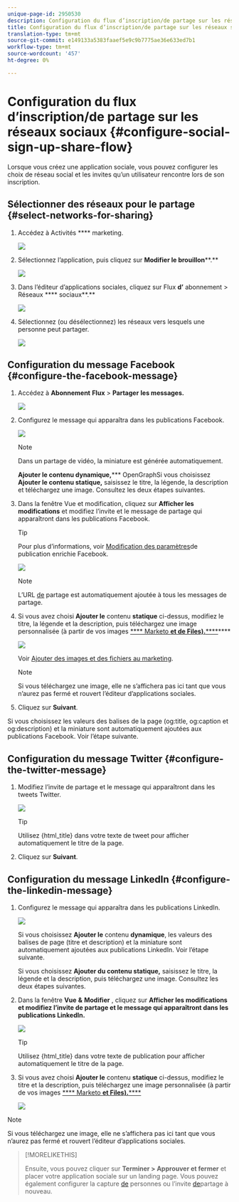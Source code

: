 ```yaml
---
unique-page-id: 2950530
description: Configuration du flux d’inscription/de partage sur les réseaux sociaux - Documents marketing - Documentation sur les produits
title: Configuration du flux d’inscription/de partage sur les réseaux sociaux
translation-type: tm+mt
source-git-commit: e149133a5383faaef5e9c9b7775ae36e633ed7b1
workflow-type: tm+mt
source-wordcount: '457'
ht-degree: 0%

---
```



# Configuration du flux d’inscription/de partage sur les réseaux sociaux {#configure-social-sign-up-share-flow}

Lorsque vous créez une application [](http://docs.marketo.com/display/docs/social)sociale, vous pouvez configurer les choix de réseau social et les invites qu’un utilisateur rencontre lors de son inscription.

## Sélectionner des réseaux pour le partage {#select-networks-for-sharing}

1. Accédez à Activités **** marketing.

   ![](assets/ma-1.png)

1. Sélectionnez l’application, puis cliquez sur **Modifier le brouillon****.**

   ![](assets/image2014-9-22-13-3a57-3a43.png)

1. Dans l’éditeur d’applications sociales, cliquez sur Flux **d’** abonnement > Réseaux **** sociaux**.**

   ![](assets/three.png)

1. Sélectionnez (ou désélectionnez) les réseaux vers lesquels une personne peut partager.

   ![](assets/four.png)

## Configuration du message Facebook {#configure-the-facebook-message}

1. Accédez à **Abonnement** **Flux** > **Partager** **les messages.**

   ![](assets/five.png)

1. Configurez le message qui apparaîtra dans les publications Facebook.

   ![](assets/image2014-9-22-13-3a58-3a54.png)

   >[!NOTE]
   >
   >Dans un partage de vidéo, la miniature est générée automatiquement.

   **Ajouter le contenu dynamique,***** OpenGraphSi vous choisissez **Ajouter le contenu statique,** saisissez le titre, la légende, la description et téléchargez une image. Consultez les deux étapes suivantes.

1. Dans la fenêtre Vue et modification, cliquez sur **Afficher les modifications** et modifiez l’invite et le message de partage qui apparaîtront dans les publications Facebook.

   >[!TIP]
   >
   >Pour plus d’informations, voir [Modification des paramètres](../../../../product-docs/demand-generation/facebook/edit-facebook-rich-post-settings.md)de publication enrichie Facebook.

   ![](assets/image2014-9-22-13-3a59-3a57.png)

   >[!NOTE]
   >
   >L’URL [de](../../../../product-docs/demand-generation/social/social-functions/choose-the-share-url-for-a-social-app.md) partage est automatiquement ajoutée à tous les messages de partage.

1. Si vous avez choisi **Ajouter le** contenu **statique** ci-dessus, modifiez le titre, la légende et la description, puis téléchargez une image personnalisée (à partir de vos images [**** Marketo **et de Files).******](../../../../product-docs/demand-generation/images-and-files/add-images-and-files-to-marketo.md)****

   ![](assets/image2014-9-22-14-3a1-3a11.png)

   Voir [Ajouter des images et des fichiers au marketing](../../../../product-docs/demand-generation/images-and-files/add-images-and-files-to-marketo.md).

   >[!NOTE]
   >
   >Si vous téléchargez une image, elle ne s’affichera pas ici tant que vous n’aurez pas fermé et rouvert l’éditeur d’applications sociales.

1. Cliquez sur **Suivant**.

Si vous choisissez les valeurs des balises de la page (og:title, og:caption et og:description) et la miniature sont automatiquement ajoutées aux publications Facebook. Voir l’étape suivante.

## Configuration du message Twitter {#configure-the-twitter-message}

1. Modifiez l’invite de partage et le message qui apparaîtront dans les tweets Twitter.

   ![](assets/image2014-9-22-14-3a2-3a31.png)

   >[!TIP]
   >
   >Utilisez {html_title} dans votre texte de tweet pour afficher automatiquement le titre de la page.

1. Cliquez sur **Suivant**.

## Configuration du message LinkedIn {#configure-the-linkedin-message}

1. Configurez le message qui apparaîtra dans les publications LinkedIn.

   ![](assets/image2014-9-22-14-3a3-3a8.png)

   Si vous choisissez **Ajouter le** contenu **dynamique**, les valeurs des balises de page (titre et description) et la miniature sont automatiquement ajoutées aux publications LinkedIn. Voir l’étape suivante.

   Si vous choisissez **Ajouter du contenu statique,** saisissez le titre, la légende et la description, puis téléchargez une image. Consultez les deux étapes suivantes.

1. Dans la fenêtre **Vue** **&amp;** **Modifier** , cliquez sur **Afficher les modifications et modifiez l’invite de partage et le message qui apparaîtront dans les publications LinkedIn.**

   ![](assets/image2014-9-22-14-3a4-3a6.png)

   >[!TIP]
   >
   >Utilisez {html_title} dans votre texte de publication pour afficher automatiquement le titre de la page.

1. Si vous avez choisi **Ajouter le** contenu **statique** ci-dessus, modifiez le titre et la description, puis téléchargez une image personnalisée (à partir de vos images [**** Marketo **et Files).******](../../../../product-docs/demand-generation/images-and-files/add-images-and-files-to-marketo.md)

   ![](assets/image2014-9-22-13-3a55-3a17.png)

>[!NOTE]
>
>Si vous téléchargez une image, elle ne s’affichera pas ici tant que vous n’aurez pas fermé et rouvert l’éditeur d’applications sociales.

>[!MORELIKETHIS]
>
>Ensuite, vous pouvez cliquer sur **Terminer > Approuver et fermer** et placer votre application sociale sur un landing page. Vous pouvez également configurer la capture [de](configure-person-capture-for-a-social-app.md) personnes ou l’invite [de](configure-re-share-email-and-prompt-for-a-social-app.md)partage à nouveau.

